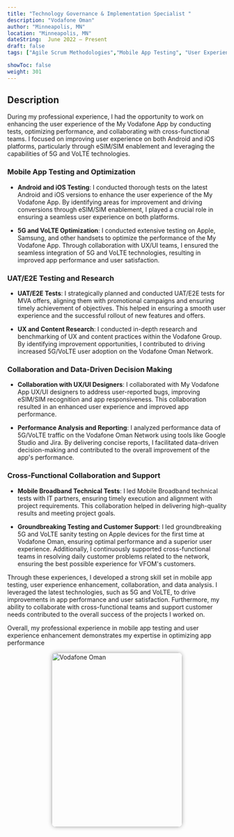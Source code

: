 ```yaml
---
title: "Technology Governance & Implementation Specialist "
description: "Vodafone Oman"
author: "Minneapolis, MN"
location: "Minneapolis, MN"
dateString:  June 2022 – Present
draft: false
tags: ["Agile Scrum Methodologies","Mobile App Testing", "User Experience Enhancement", "Android", "iOS", "5G", "VoLTE", "UX/UI", "Data Analysis", "Technical Testing", "Collaboration", "Data-Driven Decisions", "ChatBot Development"]

showToc: false
weight: 301
--- 
```


## Description

During my professional experience, I had the opportunity to work on enhancing the user experience of the My Vodafone App by conducting tests, optimizing performance, and collaborating with cross-functional teams. I focused on improving user experience on both Android and iOS platforms, particularly through eSIM/SIM enablement and leveraging the capabilities of 5G and VoLTE technologies.

### Mobile App Testing and Optimization

- **Android and iOS Testing**: I conducted thorough tests on the latest Android and iOS versions to enhance the user experience of the My Vodafone App. By identifying areas for improvement and driving conversions through eSIM/SIM enablement, I played a crucial role in ensuring a seamless user experience on both platforms.

- **5G and VoLTE Optimization**: I conducted extensive testing on Apple, Samsung, and other handsets to optimize the performance of the My Vodafone App. Through collaboration with UX/UI teams, I ensured the seamless integration of 5G and VoLTE technologies, resulting in improved app performance and user satisfaction.

### UAT/E2E Testing and Research

- **UAT/E2E Tests**: I strategically planned and conducted UAT/E2E tests for MVA offers, aligning them with promotional campaigns and ensuring timely achievement of objectives. This helped in ensuring a smooth user experience and the successful rollout of new features and offers.

- **UX and Content Research**: I conducted in-depth research and benchmarking of UX and content practices within the Vodafone Group. By identifying improvement opportunities, I contributed to driving increased 5G/VoLTE user adoption on the Vodafone Oman Network.

### Collaboration and Data-Driven Decision Making

- **Collaboration with UX/UI Designers**: I collaborated with My Vodafone App UX/UI designers to address user-reported bugs, improving eSIM/SIM recognition and app responsiveness. This collaboration resulted in an enhanced user experience and improved app performance.

- **Performance Analysis and Reporting**: I analyzed performance data of 5G/VoLTE traffic on the Vodafone Oman Network using tools like Google Studio and Jira. By delivering concise reports, I facilitated data-driven decision-making and contributed to the overall improvement of the app's performance.

### Cross-Functional Collaboration and Support

- **Mobile Broadband Technical Tests**: I led Mobile Broadband technical tests with IT partners, ensuring timely execution and alignment with project requirements. This collaboration helped in delivering high-quality results and meeting project goals.

- **Groundbreaking Testing and Customer Support**: I led groundbreaking 5G and VoLTE sanity testing on Apple devices for the first time at Vodafone Oman, ensuring optimal performance and a superior user experience. Additionally, I continuously supported cross-functional teams in resolving daily customer problems related to the network, ensuring the best possible experience for VFOM's customers.

Through these experiences, I developed a strong skill set in mobile app testing, user experience enhancement, collaboration, and data analysis. I leveraged the latest technologies, such as 5G and VoLTE, to drive improvements in app performance and user satisfaction. Furthermore, my ability to collaborate with cross-functional teams and support customer needs contributed to the overall success of the projects I worked on.

Overall, my professional experience in mobile app testing and user experience enhancement demonstrates my expertise in optimizing app performance

<img src="/experience/16bit/vf.jpg" alt="Vodafone Oman" style="width:300px; height:400px; display:block; margin:auto; border-radius: 10px; box-shadow: 0 0 10px rgba(0, 0, 0, 0.3);">



